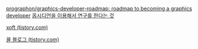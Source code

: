 [prographon/graphics-developer-roadmap: roadmap to becoming a graphics developer](https://github.com/prographon/graphics-developer-roadmap)
[옵시디언을 이용해서 연구를 한다는 것](https://brunch.co.kr/@commandspace/3)

[xoft (tistory.com)](https://xoft.tistory.com/)

[뀰 블로그 (tistory.com)](https://mulkkog.tistory.com/)

